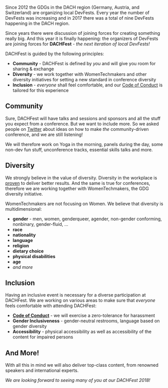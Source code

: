Since 2012 the GDGs in the DACH region (Germany, Austria, and Switzerland) are organizing local DevFests. Every year the number of DevFests was increasing and in 2017 there was a total of nine DevFests happening in the DACH region.

Since years there were discussion of joining forces for creating something really big. And this year it is finally happening: the organizers of DevFests are joining forces for **DACHFest** - _the next iteration of local DevFests!_

DACHFest is guided by the following principles:
* **Community** - DACHFest is defined by *you* and will give you room for sharing & exchange
* **Diversity** - we work together with WomenTechmakers and other diversity initiatives for setting a new standard in conference diversity
* **Inclusion** - *everyone* shall feel comfortable, and our [Code of Conduct](/cod) is tailored for this experience

## Community ##
Sure, DACHFest will have talks and sessions and sponsors and all the stuff you expect from a conference.
But we want to include more. So we asked people on [Twitter](https://twitter.com/ohaithear/status/1009887132842954752) about ideas on how to make *the* community-driven conference, and we are still listening!

We will therefore work on Yoga in the morning, panels during the day, some non-dev fun stuff, unconference tracks, essential skills talks and more.

## Diversity ##
We strongly believe in the value of diversity. Diversity in the workplace is [proven](https://www.mckinsey.com/business-functions/organization/our-insights/delivering-through-diversity) to deliver better results. And the same is true for conferences, therefore we are working together with WomenTechmakers, the GDG diversity initiative.

WomenTechmakers are not focusing on Women. We believe that diversity is multidimensional:
* **gender** - men, women, genderqueer, agender, non-gender conforming, nonbinary, gender-fluid, ...
* **race**
* **nationality**
* **language**
* **religion**
* **dietary choice**
* **physical disabilities**
* **age**
* _and more_

## Inclusion ##
Having an inclusive event is necessary for a diverse participation at DACHFest. We are working on various areas to make sure that *everyone* feels comfortable with attending DACHFest:
* **[Code of Conduct](/cod)** - we will exercise a zero-tolerance for harassment
* **Gender Inclusiveness** - gender-neutral restrooms, language based on gender diversity
* **Accessibility** - physical accessibility as well as accessibility of the content for impaired persons

## And More! ##
With all this in mind we will also deliver top-class content, from renowned speakers and international experts.

_We are looking forward to seeing many of you at our DACHFest 2018!_